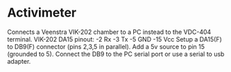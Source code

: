 # Activimeter
Connects a Veenstra VIK-202 chamber to a PC instead to the VDC-404 terminal. 
VIK-202 DA15 pinout:
-2 Rx
-3 Tx
-5 GND
-15 Vcc
Setup a DA15(F) to DB9(F) connector (pins 2,3,5 in parallel). Add a 5v source to pin 15 (grounded to 5). Connect the DB9 to the PC serial port or use a serial to usb adapter. 
